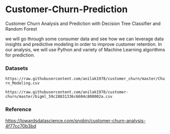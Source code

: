 # Customer-Churn-Prediction
Customer Churn Analysis and Prediction with Decision Tree Classifier and Random Forest


we will go through some consumer data and see how we can leverage data insights and predictive modeling in order to improve customer retention. In our analysis, we will use Python and variety of Machine Learning algorithms for prediction.

### Datasets

`https://raw.githubusercontent.com/anilak1978/customer_churn/master/Churn_Modeling.csv`

`https://raw.githubusercontent.com/anilak1978/customer-churn/master/bigml_59c28831336c6604c800002a.csv`

### Reference

https://towardsdatascience.com/snobin/customer-churn-analysis-4f77cc70b3bd